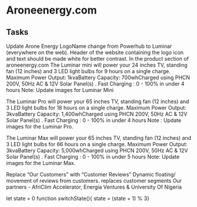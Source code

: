 # Aroneenergy.com

## Tasks
Update Arone Energy LogoName change from Powerhub to Luminar (everywhere on the web).
Header of the website containing the logo icon and text should be made white for better contrast.
In the product section of aroneenergy.com 
The Luminar mini will power your 24 inches TV, standing fan (12 inches) and 3 LED light bulbs for 9 hours on a single charge.
Maximum Power Output: 1kvaBattery Capacity:  700whCharged using PHCN 200V, 50Hz AC & 12V Solar Panel(s) . Fast Charging : 0 - 100% in under 4 hours
Note: Update images for Luminar Mini

The Luminar Pro will power your 65 inches TV, standing fan (12 inches) and 3 LED light bulbs for 18 hours on a single charge.
Maximum Power Output: 3kvaBattery Capacity:  1,400whCharged using PHCN 200V, 50Hz AC & 12V Solar Panel(s) . Fast Charging : 0 - 100% in under 4 hours
Note :  Update images for the Luminar Pro.

The Luminar Max will power your 65 inches TV, standing fan (12 inches) and 3 LED light bulbs for 66 hours on a single charge.
Maximum Power Output: 3kvaBattery Capacity:  5,000whCharged using PHCN 200V, 50Hz AC & 12V Solar Panel(s) . Fast Charging : 0 - 100% in under 5 hours
Note: Update images for the Luminar Max.

Replace “Our Customers” with “Customer Reviews”
Dynamic floating/ movement of reviews from customers.  replaces customer segments
Our partners - AfriClim Accelerator, Energia Ventures & University Of Nigeria

let state = 0
function switchState(){ state = (state + 1) % 3}
